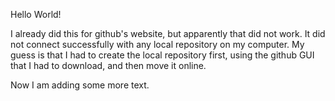 Hello World!

I already did this for github's website, but apparently that did not work.  It did not connect successfully with any local repository on my computer.  My guess is that I had to create the local repository first, using the github GUI that I had to download, and then move it online.

Now I am adding some more text.

